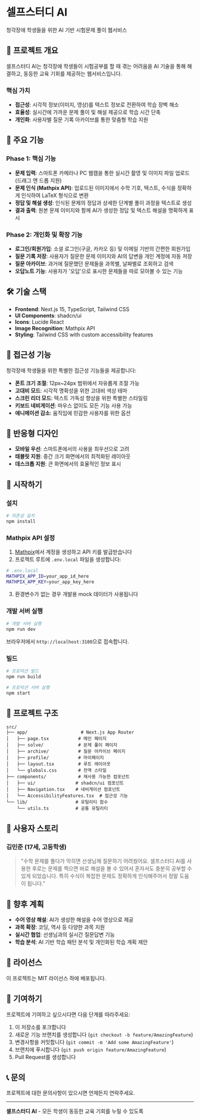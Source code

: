 # 셀프스터디 AI

청각장애 학생들을 위한 AI 기반 시험문제 풀이 웹서비스

## 🎯 프로젝트 개요

셀프스터디 AI는 청각장애 학생들이 시험공부를 할 때 겪는 어려움을 AI 기술을 통해 해결하고, 동등한 교육 기회를 제공하는 웹서비스입니다.

### 핵심 가치
- **접근성**: 시각적 정보(이미지, 영상)를 텍스트 정보로 전환하여 학습 장벽 해소
- **효율성**: 실시간에 가까운 문제 풀이 및 해설 제공으로 학습 시간 단축
- **개인화**: 사용자별 질문 기록 아카이브를 통한 맞춤형 학습 지원

## 🚀 주요 기능

### Phase 1: 핵심 기능
- **문제 입력**: 스마트폰 카메라나 PC 웹캠을 통한 실시간 촬영 및 이미지 파일 업로드 (드래그 앤 드롭 지원)
- **문제 인식 (Mathpix API)**: 업로드된 이미지에서 수학 기호, 텍스트, 수식을 정확하게 인식하여 LaTeX 형식으로 변환
- **정답 및 해설 생성**: 인식된 문제의 정답과 상세한 단계별 풀이 과정을 텍스트로 생성
- **결과 출력**: 원본 문제 이미지와 함께 AI가 생성한 정답 및 텍스트 해설을 명확하게 표시

### Phase 2: 개인화 및 확장 기능
- **로그인/회원가입**: 소셜 로그인(구글, 카카오 등) 및 이메일 기반의 간편한 회원가입
- **질문 기록 저장**: 사용자가 질문한 문제 이미지와 AI의 답변을 개인 계정에 자동 저장
- **질문 아카이브**: 과거에 질문했던 문제들을 과목별, 날짜별로 조회하고 검색
- **오답노트 기능**: 사용자가 '오답'으로 표시한 문제들을 따로 모아볼 수 있는 기능

## 🛠️ 기술 스택

- **Frontend**: Next.js 15, TypeScript, Tailwind CSS
- **UI Components**: shadcn/ui
- **Icons**: Lucide React
- **Image Recognition**: Mathpix API
- **Styling**: Tailwind CSS with custom accessibility features

## 🎨 접근성 기능

청각장애 학생들을 위한 특별한 접근성 기능들을 제공합니다:

- **폰트 크기 조절**: 12px~24px 범위에서 자유롭게 조절 가능
- **고대비 모드**: 시각적 명확성을 위한 고대비 색상 테마
- **스크린 리더 모드**: 텍스트 가독성 향상을 위한 특별한 스타일링
- **키보드 네비게이션**: 마우스 없이도 모든 기능 사용 가능
- **애니메이션 감소**: 움직임에 민감한 사용자를 위한 옵션

## 📱 반응형 디자인

- **모바일 우선**: 스마트폰에서의 사용을 최우선으로 고려
- **태블릿 지원**: 중간 크기 화면에서의 최적화된 레이아웃
- **데스크톱 지원**: 큰 화면에서의 효율적인 정보 표시

## 🚀 시작하기

### 설치

```bash
# 의존성 설치
npm install
```

### Mathpix API 설정

1. [Mathpix](https://mathpix.com/)에서 계정을 생성하고 API 키를 발급받습니다
2. 프로젝트 루트에 `.env.local` 파일을 생성합니다:

```bash
# .env.local
MATHPIX_APP_ID=your_app_id_here
MATHPIX_APP_KEY=your_app_key_here
```

3. 환경변수가 없는 경우 개발용 mock 데이터가 사용됩니다

### 개발 서버 실행

```bash
# 개발 서버 실행
npm run dev
```

브라우저에서 `http://localhost:3100`으로 접속합니다.

### 빌드

```bash
# 프로덕션 빌드
npm run build

# 프로덕션 서버 실행
npm start
```

## 📁 프로젝트 구조

```
src/
├── app/                    # Next.js App Router
│   ├── page.tsx           # 메인 페이지
│   ├── solve/             # 문제 풀이 페이지
│   ├── archive/           # 질문 아카이브 페이지
│   ├── profile/           # 마이페이지
│   ├── layout.tsx         # 루트 레이아웃
│   └── globals.css        # 전역 스타일
├── components/            # 재사용 가능한 컴포넌트
│   ├── ui/               # shadcn/ui 컴포넌트
│   ├── Navigation.tsx    # 네비게이션 컴포넌트
│   └── AccessibilityFeatures.tsx  # 접근성 기능
└── lib/                  # 유틸리티 함수
    └── utils.ts          # 공통 유틸리티
```

## 🎯 사용자 스토리

### 김민준 (17세, 고등학생)
> "수학 문제를 풀다가 막히면 선생님께 질문하기 어려웠어요. 셀프스터디 AI를 사용한 후로는 문제를 찍으면 바로 해설을 볼 수 있어서 혼자서도 충분히 공부할 수 있게 되었습니다. 특히 수식이 복잡한 문제도 정확하게 인식해주어서 정말 도움이 됩니다."

## 🔮 향후 계획

- **수어 영상 해설**: AI가 생성한 해설을 수어 영상으로 제공
- **과목 확장**: 코딩, 역사 등 다양한 과목 지원
- **실시간 협업**: 선생님과의 실시간 질문답변 기능
- **학습 분석**: AI 기반 학습 패턴 분석 및 개인화된 학습 계획 제안

## 📄 라이선스

이 프로젝트는 MIT 라이선스 하에 배포됩니다.

## 🤝 기여하기

프로젝트에 기여하고 싶으시다면 다음 단계를 따라주세요:

1. 이 저장소를 포크합니다
2. 새로운 기능 브랜치를 생성합니다 (`git checkout -b feature/AmazingFeature`)
3. 변경사항을 커밋합니다 (`git commit -m 'Add some AmazingFeature'`)
4. 브랜치에 푸시합니다 (`git push origin feature/AmazingFeature`)
5. Pull Request를 생성합니다

## 📞 문의

프로젝트에 대한 문의사항이 있으시면 언제든지 연락주세요.

---

**셀프스터디 AI** - 모든 학생이 동등한 교육 기회를 누릴 수 있도록